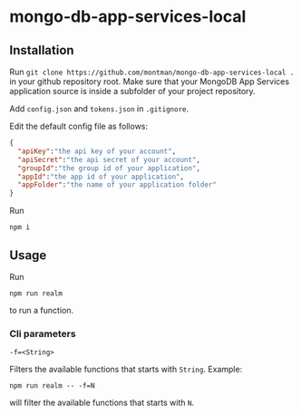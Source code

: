 # mongo-db-app-services-local

## Installation

Run ```git clone https://github.com/montman/mongo-db-app-services-local .``` in your github repository root. Make sure that your MongoDB App Services application source is inside a subfolder of your project repository.

Add `config.json` and `tokens.json` in `.gitignore`.

Edit the default config file as follows:
```json
{
  "apiKey":"the api key of your account",
  "apiSecret":"the api secret of your account",
  "groupId":"the group id of your application",
  "appId":"the app id of your application",
  "appFolder":"the name of your application folder"
}

```

Run

```npm i```

## Usage

Run 

```npm run realm```

to run a function.

### Cli parameters

```-f=<String>```

Filters the available functions that starts with ```String```. Example:

```npm run realm -- -f=N```

will filter the available functions that starts with `N`.
